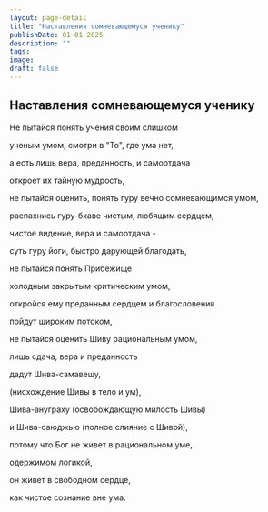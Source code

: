 ```yaml
---
layout: page-detail
title: "Наставления сомневающемуся ученику"
publishDate: 01-01-2025
description: ""
tags:
image:
draft: false
---
```


## Наставления сомневающемуся ученику
Не пытайся понять учения своим слишком

ученым умом, смотри в "То", где ума нет,

а есть лишь вера, преданность, и самоотдача 

откроет их тайную мудрость,

не пытайся оценить, понять гуру вечно сомневающимся умом, 

распахнись гуру-бхаве чистым, любящим сердцем,

чистое видение, вера и самоотдача -

суть гуру йоги, быстро дарующей благодать,

не пытайся понять Прибежище

холодным закрытым критическим умом, 

откройся ему преданным сердцем и благословения

пойдут широким потоком,

не пытайся оценить Шиву рациональным умом, 

лишь сдача, вера и преданность

дадут Шива-самавешу,

(нисхождение Шивы в тело и ум), 

Шива-ануграху (освобождающую милость Шивы) 

и Шива-саюджью (полное слияние с Шивой),

потому что Бог не живет в рациональном уме,

одержимом логикой,

он живет в свободном сердце,

как чистое сознание вне ума.
  
  
